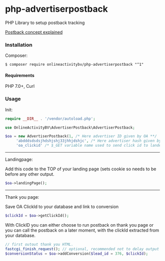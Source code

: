 # php-advertiserpostback
PHP Library to setup postback tracking

[Postback concept explained](doc/postbackconcept.md)

### Installation

Composer: 

    $ composer require onlineactivitybv/php-advertiserpostback "^1"
    
#### Requirements

PHP 7.0+, Curl
### Usage

Init:

```php
require __DIR__ . '/vendor/autoload.php';

use OnlineActivityBV\AdvertiserPostback\AdvertiserPostback; 

$oa = new AdvertiserPostback(1, /* Here advertiser ID given by OA **/
     'abdddsdsdsjhdshjshj33jhhjdshjc', /* Here advertiser hash given by OA **/ 
     'oa_clickid' /* $_GET variable name used to send click id to lander **/); 
```

----------
Landingpage: 

Add this code to the TOP of your landing page (sets cookie so needs to be before any other output.
```php
$oa->landingPage(); 
```

----------
Thank you page:

Save OA ClickId to your database and link to conversion
```php
$clickId = $oa->getClickId(); 
```

With ClickID you can either choose to run postback on thank you page or you can call the postback on a later moment, with the clickId extracted from your database.

```php
// first outout thank you HTML.
fastcgi_finish_request(); // optional, recommended not to delay output of thank you HTML.
$conversionStatus = $oa->addConversion($lead_id = 376, $clickId);
```


